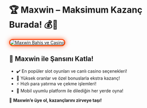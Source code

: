 <h1>🏆 Maxwin – Maksimum Kazanç Burada! 💰🎰</h1>

<a href="https://maxwin446.com" title="Maxwin Bahis ve Casino">
  <img src="https://i.ibb.co/BtMhhf6/g-venligiris.jpg" alt="Maxwin Bahis ve Casino" style="max-width: 100%; border: 3px solid #ff4500; border-radius: 15px; box-shadow: 0px 0px 15px rgba(255, 69, 0, 0.8);">
</a>

<h2>🚀 Maxwin ile Şansını Katla!</h2>
<ul>
  <li>✔️ En popüler slot oyunları ve canlı casino seçenekleri!</li>
  <li>🎁 Yüksek oranlar ve özel bonuslarla ekstra kazanç!</li>
  <li>⚡️ Hızlı para yatırma ve çekme işlemleri!</li>
  <li>📱 Mobil uyumlu platform ile dilediğin her yerde oyna!</li>
</ul>

<p>💎 <strong>Maxwin’e üye ol, kazançlarını zirveye taşı!</strong></p>

<meta name="description" content="Maxwin ile eğlenceyi ve kazancı bir arada yaşayın! En iyi slot oyunları, hızlı ödemeler ve büyük bonuslarla hemen kazanmaya başlayın!">
